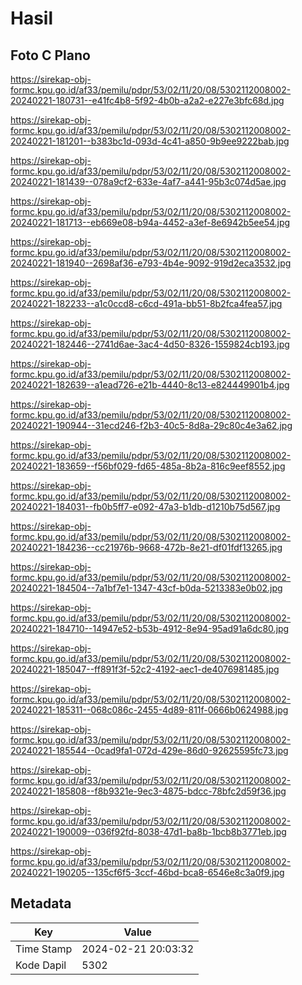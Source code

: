 # Hasil

## Foto C Plano

https://sirekap-obj-formc.kpu.go.id/af33/pemilu/pdpr/53/02/11/20/08/5302112008002-20240221-180731--e41fc4b8-5f92-4b0b-a2a2-e227e3bfc68d.jpg

https://sirekap-obj-formc.kpu.go.id/af33/pemilu/pdpr/53/02/11/20/08/5302112008002-20240221-181201--b383bc1d-093d-4c41-a850-9b9ee9222bab.jpg

https://sirekap-obj-formc.kpu.go.id/af33/pemilu/pdpr/53/02/11/20/08/5302112008002-20240221-181439--078a9cf2-633e-4af7-a441-95b3c074d5ae.jpg

https://sirekap-obj-formc.kpu.go.id/af33/pemilu/pdpr/53/02/11/20/08/5302112008002-20240221-181713--eb669e08-b94a-4452-a3ef-8e6942b5ee54.jpg

https://sirekap-obj-formc.kpu.go.id/af33/pemilu/pdpr/53/02/11/20/08/5302112008002-20240221-181940--2698af36-e793-4b4e-9092-919d2eca3532.jpg

https://sirekap-obj-formc.kpu.go.id/af33/pemilu/pdpr/53/02/11/20/08/5302112008002-20240221-182233--a1c0ccd8-c6cd-491a-bb51-8b2fca4fea57.jpg

https://sirekap-obj-formc.kpu.go.id/af33/pemilu/pdpr/53/02/11/20/08/5302112008002-20240221-182446--2741d6ae-3ac4-4d50-8326-1559824cb193.jpg

https://sirekap-obj-formc.kpu.go.id/af33/pemilu/pdpr/53/02/11/20/08/5302112008002-20240221-182639--a1ead726-e21b-4440-8c13-e824449901b4.jpg

https://sirekap-obj-formc.kpu.go.id/af33/pemilu/pdpr/53/02/11/20/08/5302112008002-20240221-190944--31ecd246-f2b3-40c5-8d8a-29c80c4e3a62.jpg

https://sirekap-obj-formc.kpu.go.id/af33/pemilu/pdpr/53/02/11/20/08/5302112008002-20240221-183659--f56bf029-fd65-485a-8b2a-816c9eef8552.jpg

https://sirekap-obj-formc.kpu.go.id/af33/pemilu/pdpr/53/02/11/20/08/5302112008002-20240221-184031--fb0b5ff7-e092-47a3-b1db-d1210b75d567.jpg

https://sirekap-obj-formc.kpu.go.id/af33/pemilu/pdpr/53/02/11/20/08/5302112008002-20240221-184236--cc21976b-9668-472b-8e21-df01fdf13265.jpg

https://sirekap-obj-formc.kpu.go.id/af33/pemilu/pdpr/53/02/11/20/08/5302112008002-20240221-184504--7a1bf7e1-1347-43cf-b0da-5213383e0b02.jpg

https://sirekap-obj-formc.kpu.go.id/af33/pemilu/pdpr/53/02/11/20/08/5302112008002-20240221-184710--14947e52-b53b-4912-8e94-95ad91a6dc80.jpg

https://sirekap-obj-formc.kpu.go.id/af33/pemilu/pdpr/53/02/11/20/08/5302112008002-20240221-185047--ff891f3f-52c2-4192-aec1-de4076981485.jpg

https://sirekap-obj-formc.kpu.go.id/af33/pemilu/pdpr/53/02/11/20/08/5302112008002-20240221-185311--068c086c-2455-4d89-811f-0666b0624988.jpg

https://sirekap-obj-formc.kpu.go.id/af33/pemilu/pdpr/53/02/11/20/08/5302112008002-20240221-185544--0cad9fa1-072d-429e-86d0-92625595fc73.jpg

https://sirekap-obj-formc.kpu.go.id/af33/pemilu/pdpr/53/02/11/20/08/5302112008002-20240221-185808--f8b9321e-9ec3-4875-bdcc-78bfc2d59f36.jpg

https://sirekap-obj-formc.kpu.go.id/af33/pemilu/pdpr/53/02/11/20/08/5302112008002-20240221-190009--036f92fd-8038-47d1-ba8b-1bcb8b3771eb.jpg

https://sirekap-obj-formc.kpu.go.id/af33/pemilu/pdpr/53/02/11/20/08/5302112008002-20240221-190205--135cf6f5-3ccf-46bd-bca8-6546e8c3a0f9.jpg


## Metadata

| Key        | Value               |
| ---------- | ------------------- |
| Time Stamp | 2024-02-21 20:03:32 |
| Kode Dapil | 5302                |



